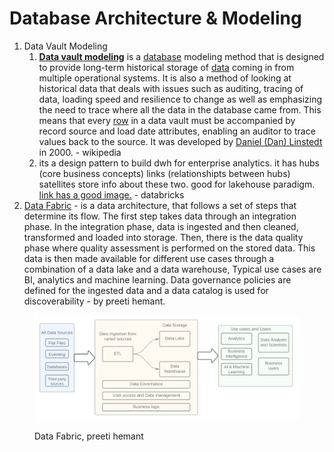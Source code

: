 # Database Architecture & Modeling

1. Data Vault Modeling
   1. [**Data vault modeling**](https://en.wikipedia.org/wiki/Data\_vault\_modeling) is a [database](https://en.wikipedia.org/wiki/Database) modeling method that is designed to provide long-term historical storage of [data](https://en.wikipedia.org/wiki/Data) coming in from multiple operational systems. It is also a method of looking at historical data that deals with issues such as auditing, tracing of data, loading speed and resilience to change as well as emphasizing the need to trace where all the data in the database came from. This means that every [row](https://en.wikipedia.org/wiki/Row\_\(database\)) in a data vault must be accompanied by record source and load date attributes, enabling an auditor to trace values back to the source. It was developed by [Daniel (Dan) Linstedt](https://en.wikipedia.org/w/index.php?title=Daniel\_Linstedt\&action=edit\&redlink=1) in 2000. - wikipedia
   2. its a design pattern to build dwh for enterprise analytics. it has hubs (core business concepts) links (relationshipts between hubs) satellites store info about these two. good for lakehouse paradigm. [link has a good image.](https://www.databricks.com/glossary/data-vault) - databricks
2. [Data Fabric](https://preetihemant.medium.com/modern-data-architecture-models-69e90b725a05) - is a data architecture, that follows a set of steps that determine its flow. The first step takes data through an integration phase. In the integration phase, data is ingested and then cleaned, transformed and loaded into storage. Then, there is the data quality phase where quality assessment is performed on the stored data. This data is then made available for different use cases through a combination of a data lake and a data warehouse, Typical use cases are BI, analytics and machine learning. Data governance policies are defined for the ingested data and a data catalog is used for discoverability - by  preeti hemant.

<figure><img src="../.gitbook/assets/image.png" alt=""><figcaption><p>Data Fabric, preeti hemant</p></figcaption></figure>
